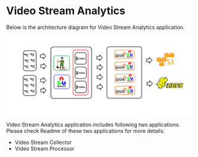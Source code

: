 # Video Stream Analytics

Below is the architecture diagram for Video Stream Analytics application. 

![Video Stream Analytics Architecture](https://github.com/codeexpert3/vdoRivuletAnalytics/blob/main/architecture.png)

Video Stream Analytics application includes following two applications. Please check Readme of these two applications for more details.

- Video Stream Collector
- Video Stream Processor



